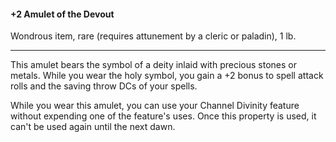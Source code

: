 #### +2 Amulet of the Devout

Wondrous item, rare (requires attunement by a cleric or paladin), 1 lb.

---

This amulet bears the symbol of a deity inlaid with precious stones or metals. While you wear the holy symbol, you gain a +2 bonus to spell attack rolls and the saving throw DCs of your spells.

While you wear this amulet, you can use your Channel Divinity feature without expending one of the feature's uses. Once this property is used, it can't be used again until the next dawn.
